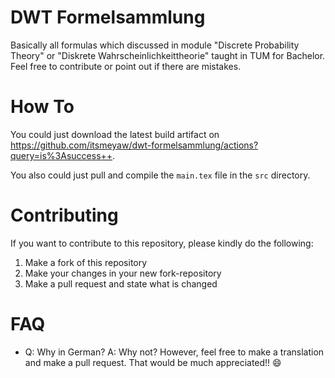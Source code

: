 # DWT Formelsammlung

Basically all formulas which discussed in module "Discrete Probability Theory" or "Diskrete Wahrscheinlichkeittheorie" taught in TUM for Bachelor. Feel free to contribute or point out if there are mistakes.

# How To

You could just download the latest build artifact on https://github.com/itsmeyaw/dwt-formelsammlung/actions?query=is%3Asuccess++.

You also could just pull and compile the `main.tex` file in the `src` directory.

# Contributing

If you want to contribute to this repository, please kindly do the following:

1. Make a fork of this repository
2. Make your changes in your new fork-repository
3. Make a pull request and state what is changed 

# FAQ

- Q: Why in German? A: Why not? However, feel free to make a translation and make a pull request. That would be much appreciated!! 😄